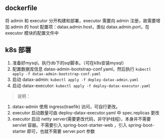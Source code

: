## dockerfile
将 admin 和 executor 分开构建和部署，executor 需要向 admin 注册，故需要增加 admin 的 host 配置项：datax.admin.host，类似 datax.admin.port，在 executor 模块的配置文件中


## k8s 部署
1. 准备好mysql，执行db下的sql脚本。（可在k8s安装mysql）
2. 配置数据库信息 datax-admin-bootstrap-conf.yaml，然后执行 `kubectl apply -f datax-admin-bootstrap-conf.yaml`
3. 启动 datax-admin: `kubectl apply -f deploy-datax-admin.yaml` 
4. 启动 datax-executor: `kubectl apply -f deploy-datax-executor.yaml`

> 说明：
1. datax-admin 使用 ingress(traefik) 访问，可自行更改。 
2. executor 启动数量可由 deploy-datax-executor.yaml 中 spec.replicas 更改
3. executor 启动 netty server(需要更改代码，非守护线程)，本身并不需要 servlet 容器。不需要引入 spring-boot-starter-web ，引入 spring-boot-starter 即可，也就不需要 server.port 参数 

